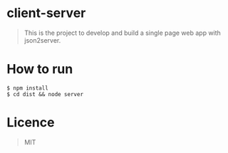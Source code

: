 # client-server
> This is the project to develop and build a single page web app with json2server.

# How to run
```
$ npm install
$ cd dist && node server
```

# Licence
> MIT
